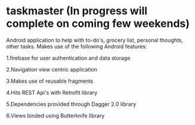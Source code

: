 # taskmaster (In progress will complete on coming few weekends)
Android application to help with to-do's, grocery list, personal thoughts, other tasks.
Makes use of the following Android features:

1.firebase for user authentication and data storage

2.Navigation view centric application

3.Makes use of reusable fragments

4.Hits REST Api's with Retrofit library

5.Dependencies provided through Dagger 2.0 library 

6.Views binded using Butterknife library
